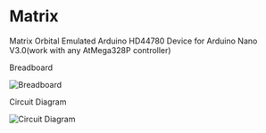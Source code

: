 Matrix
======

Matrix Orbital Emulated Arduino HD44780 Device for Arduino Nano V3.0(work with any AtMega328P controller)

Breadboard

![Breadboard](http://s10.postimg.org/roe0sj1ll/tisplay_breadboard.png)

Circuit Diagram

![Circuit Diagram](http://s23.postimg.org/ijjwnjtqz/tisplay_circuit.png)
